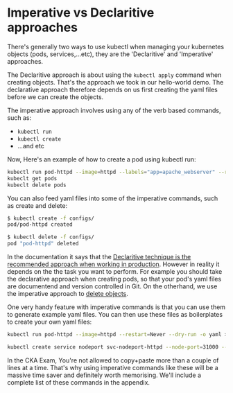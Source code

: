 # Imperative vs Declaritive approaches

There's generally two ways to use kubectl when managing your kubernetes objects (pods, services,...etc), they are the 'Declaritive' and 'Imperative' approaches.

The Declaritive approach is about using the `kubectl apply` command when creating objects. That's the approach we took in our hello-world demo. The declarative approach therefore depends on us first creating the yaml files before we can create the objects. 

The imperative approach involves using any of the verb based commands, such as:

- `kubectl run`
- `kubectl create`
- ...and etc

Now, Here's an example of how to create a pod using kubectl run:

```bash
kubectl run pod-httpd --image=httpd --labels="app=apache_webserver" --restart=Never
kubeclt get pods
kubeclt delete pods
```



You can also feed yaml files into some of the imperative commands, such as create and delete:

```bash
$ kubectl create -f configs/
pod/pod-httpd created

$ kubectl delete -f configs/
pod "pod-httpd" deleted
```

In the documentation it says that the [Declaritive technique is the recommended approach when working in production](https://kubernetes.io/docs/concepts/overview/object-management-kubectl/overview/). However in reality it depends on the the task you want to perform. For example you should take the declarative approach when creating pods, so that your pod's yaml files are documentend and version controlled in Git. On the otherhand, we use the imperative approach to [delete objects](https://kubernetes.io/docs/concepts/overview/object-management-kubectl/declarative-config/#how-to-delete-objects).


One very handy feature with imperative commands is that you can use them to generate example yaml files. You can then use these files as boilerplates to create your own yaml files:

```bash
kubectl run pod-httpd --image=httpd --restart=Never --dry-run -o yaml > pod.yaml

kubectl create service nodeport svc-nodeport-httpd --node-port=31000 --tcp=3050:80 > service.yaml
```

In the CKA Exam, You're not allowed to copy+paste more than a couple of lines at a time. That's why using imperative commands like these will be a massive time saver and definitely worth memorising. We'll include a complete list of these commands in the appendix. 